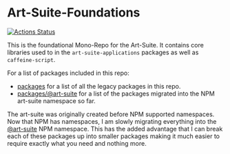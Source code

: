 # Art-Suite-Foundations

[![Actions Status](https://github.com/art-suite/art-suite-foundations/actions/workflows/test.yml/badge.svg)](https://github.com/art-suite/art-suite-foundations/actions)

This is the foundational Mono-Repo for the Art-Suite. It contains core libraries used to in the `art-suite-applications` packages as well as `caffeine-script`.

For a list of packages included in this repo:

- [packages](packages) for a list of all the legacy packages in this repo.
- [packages/@art-suite](packages/@art-suite) for a list of the packages migrated into the NPM art-suite namespace so far.

The art-suite was originally created before NPM supported namespaces. Now that NPM has namespaces, I am slowly migrating everything into the [@art-suite](packages/@art-suite) NPM namespace. This has the added advantage that I can break each of these packages up into smaller packages making it much easier to require exactly what you need and nothing more.
